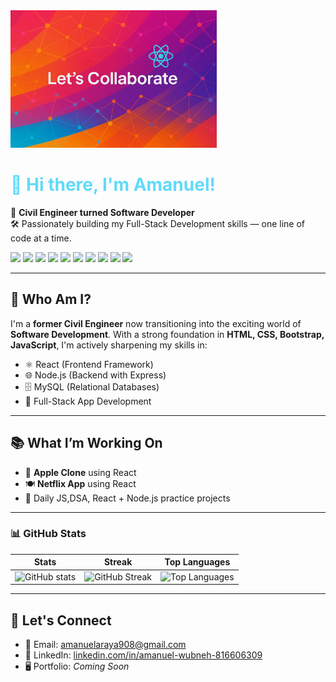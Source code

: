 <img src = "./assets/Let's Connect.jpg" alt = "Amanuel Araya" height="220" >
<h1 style="color: #61DAFB;"> 👋 Hi there, I'm Amanuel! </h1>

🚧 **Civil Engineer turned Software Developer**  
🛠️ Passionately building my Full-Stack Development skills — one line of code at a time.

<p>
  <img src="https://img.shields.io/badge/HTML5-E34F26?style=for-the-badge&logo=html5&logoColor=white" />
  <img src="https://img.shields.io/badge/CSS3-1572B6?style=for-the-badge&logo=css3&logoColor=white" />
  <img src="https://img.shields.io/badge/Bootstrap-7952B3?style=for-the-badge&logo=bootstrap&logoColor=white" />
  <img src="https://img.shields.io/badge/JavaScript-F7DF1E?style=for-the-badge&logo=javascript&logoColor=black" />
  <img src="https://img.shields.io/badge/React-61DAFB?style=for-the-badge&logo=react&logoColor=black" />
  <img src="https://img.shields.io/badge/Node.js-339933?style=for-the-badge&logo=nodedotjs&logoColor=white" />
  <img src="https://img.shields.io/badge/Express.js-000000?style=for-the-badge&logo=express&logoColor=white" />
  <img src="https://img.shields.io/badge/MySQL-4479A1?style=for-the-badge&logo=mysql&logoColor=white" />
  <img src="https://img.shields.io/badge/GitHub-100000?style=for-the-badge&logo=github&logoColor=white" />
  <img src="https://img.shields.io/badge/API-005571?style=for-the-badge&logo=api&logoColor=white" />
</p>

---

## 💼 Who Am I?

I'm a **former Civil Engineer** now transitioning into the exciting world of **Software Development**. With a strong foundation in **HTML, CSS, Bootstrap, JavaScript**, I'm actively sharpening my skills in:

- ⚛️ React (Frontend Framework)
- 🌐 Node.js (Backend with Express)
- 🗄️ MySQL (Relational Databases)
- 🔁 Full-Stack App Development

---

## 📚 What I’m Working On

- 🛒 **Apple Clone** using React 
- 🍽️ **Netflix App** using React 
- 💬 Daily JS,DSA, React + Node.js practice projects


---

### 📊 GitHub Stats

| Stats | Streak | Top Languages |
|-------|--------|----------------|
| ![GitHub stats](https://github-readme-stats.vercel.app/api?username=AMETIY&show_icons=true&theme=tokyonight&border_radius=10) | ![GitHub Streak](https://streak-stats.demolab.com/?user=AMETIY&theme=tokyonight&border_radius=10) | ![Top Languages](https://github-readme-stats.vercel.app/api/top-langs/?username=AMETIY&layout=compact&theme=tokyonight&border_radius=10) |

---

## 💬 Let's Connect

- 📧 Email: amanuelaraya908@gmail.com 
- 💼 LinkedIn: [linkedin.com/in/amanuel-wubneh-816606309](https://linkedin.com/in/amanuel-wubneh-816606309)
- 🖥️ Portfolio: *Coming Soon*



